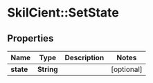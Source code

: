 # SkilCient::SetState

## Properties
Name | Type | Description | Notes
------------ | ------------- | ------------- | -------------
**state** | **String** |  | [optional] 



